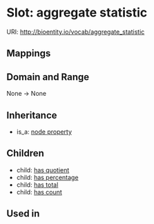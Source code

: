 # Slot: aggregate statistic




URI: http://bioentity.io/vocab/aggregate_statistic
## Mappings

## Domain and Range

None -> None
## Inheritance

 *  is_a: [node property](node_property.md)
## Children

 *  child: [has quotient](has_quotient.md)
 *  child: [has percentage](has_percentage.md)
 *  child: [has total](has_total.md)
 *  child: [has count](has_count.md)
## Used in

